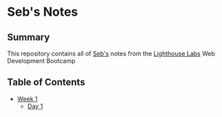 # Seb's Notes

## Summary

This repository contains all of [Seb's](https://github.com/seb-2020) notes from the [Lighthouse Labs](https://www.lighthouselabs.ca/en) Web Development Bootcamp

## Table of Contents

* [Week 1](/week_1)
  * [Day 1](/week_1/day_1)